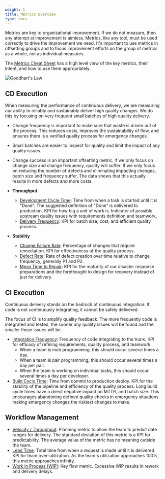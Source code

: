 ```yaml
---
weight: 1
title: Metrics Overview
type: docs
---
```


Metrics are key to organizational improvement. If we do not measure, then any attempt at improvement is aimless.
Metrics, like any tool, must be used correctly to drive the improvement we need. It's important to use metrics in
offsetting groups and to focus improvement efforts on the group of metrics as a whole, not as individual measures.

The [Metrics Cheat Sheet](../metrics-cheat-sheet) has a high level view of the key metrics, their intent, and how to
use them appropriately.

![Goodhart's Law](../images/Goodharts-law.jpg#width=50%)

## CD Execution

When measuring the performance of continuous delivery, we are measuring our ability to reliably and sustainably deliver
high quality changes. We do this by focusing on very frequent small batches of high quality delivery.

- Change frequency is important to make sure that waste is driven out of the process. This reduces costs, improves the
  sustainability of flow, and ensures there is a verified quality process for emergency changes.
- Small batches are easier to inspect for quality and limit the impact of any quality issues.
- Change success is an important offsetting metric. If we only focus on change size and change frequency,
  quality will suffer. If we only focus on reducing the number of defects and eliminating impacting changes, batch size
  and frequency suffer. The data shows that this actually results in more defects and more costs.

- **Throughput**
  - [Development Cycle Time](../development-cycle-time): Time from when a task is started until it is "Done". The
    suggested definition of "Done" is delivered to production. KPI for how big a unit of work is. Indicator of
    possible upstream quality issues with requirements definition and teamwork.
  - [Delivery Frequency](../release-frequency): KPI for batch size, cost, and efficient quality process.
- **Stability**

  - [Change Failure Rate](../change-fail-rate): Percentage of changes that require remediation. KPI for
    effectiveness of the quality process.
  - [Defect Rate](../defect-rate): Rate of defect creation over time relative to change frequency, generally P1 and P2.
  - [Mean Time to Repair](../mean-time-to-repair): KPI for the maturity of our disaster response preparations and
    the forethought to design for recovery instead of just for delivery.

## CI Execution

Continuous delivery stands on the bedrock of continuous integration. If code is not continuously integrating, it cannot
be safely delivered.

The focus of CI is to amplify quality feedback. The more frequently code is integrated and tested, the sooner any
quality issues will be found and the smaller those issues will be.

- [Integration Frequency](../integration-frequency): Frequency of code integrating to the trunk. KPI for efficacy of
  refining requirements, quality process, and teamwork.
  - When a team is mob programming, this should occur several times a day.
  - When a team is pair programming, this should occur several times a day per pair.
  - When the team is working on individual tasks, this should occur several times a day per developer.
- [Build Cycle Time](../build-duration): Time from commit to production deploy. KPI for the stability of the
  pipeline and efficiency of the quality process. Long build cycle times have a direct negative impact on MTTR, and
  batch size. This encourages abandoning defined quality checks in emergency situations making emergency changes the
  riskiest changes to make.

## Workflow Management

- [Velocity / Throughput](../velocity): Planning metric to allow the team to predict date ranges for delivery. The
  standard deviation of this metric is a KPI for predictability. The average value of the metric has no meaning outside
  the team.
- [Lead Time](../lead-time): Total time from when a request is made until it is delivered. KPI for team over-utilization.
  As the team's utilization approaches 100%, this metric approaches infinity.
- [Work In Process (WIP)](../work-in-progress): Key flow metric. Excessive WIP results in rework and delivery delays.
